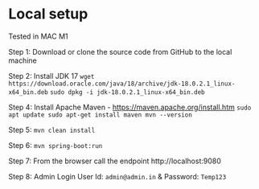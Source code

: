 # Local setup
Tested in MAC M1

Step 1: Download or clone the source code from GitHub to the local machine

Step 2: Install JDK 17 
```wget https://download.oracle.com/java/18/archive/jdk-18.0.2.1_linux-x64_bin.deb```
```sudo dpkg -i jdk-18.0.2.1_linux-x64_bin.deb```

Step 4: Install Apache Maven - https://maven.apache.org/install.htm
`sudo apt update
sudo apt-get install maven
mvn --version
`

Step 5:  ```mvn clean install```

Step 6:  ```mvn spring-boot:run```

Step 7: From the browser call the endpoint http://localhost:9080

Step 8: Admin Login User Id: ```admin@admin.in``` & Password: ```Temp123```


